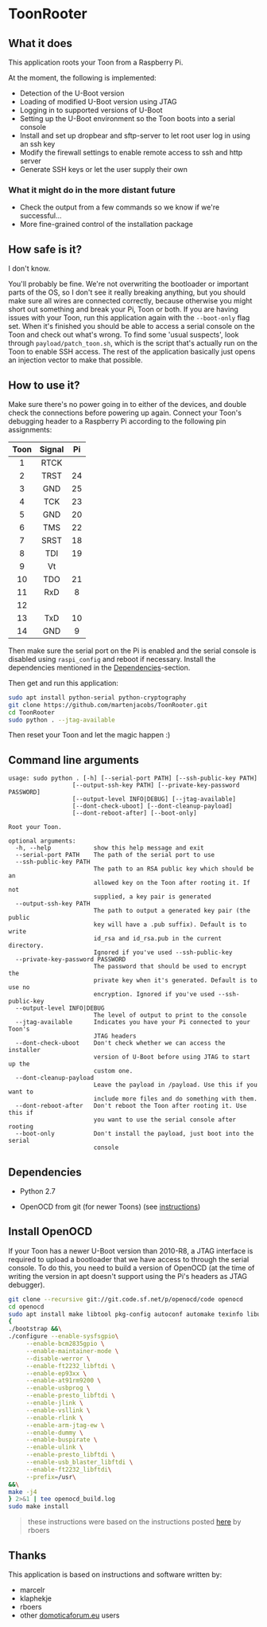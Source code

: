# ToonRooter

## What it does
This application roots your Toon from a Raspberry Pi.

At the moment, the following is implemented:
 - Detection of the U-Boot version
 - Loading of modified U-Boot version using JTAG
 - Logging in to supported versions of U-Boot
 - Setting up the U-Boot environment so the Toon boots into a serial console
 - Install and set up dropbear and sftp-server to let root user log in using an ssh key
 - Modify the firewall settings to enable remote access to ssh and http server
 - Generate SSH keys or let the user supply their own

### What it might do in the more distant future
 - Check the output from a few commands so we know if we're successful...
 - More fine-grained control of the installation package

## How safe is it?

I don't know.

You'll probably be fine. We're not overwriting the bootloader or important parts
of the OS, so I don't see it really breaking anything, but you should make sure all wires are connected
correctly, because otherwise you might short out something and break your Pi, Toon or both. If you are
having issues with your Toon, run this application again with the `--boot-only` flag set. When it's finished
you should be able to access a serial console on the Toon and check out what's wrong. To find some
'usual suspects', look through `payload/patch_toon.sh`, which is the script that's actually run on the Toon
to enable SSH access. The rest of the application basically just opens an injection vector to make that
possible.

## How to use it?

Make sure there's no power going in to either of the devices, and double check the connections
before powering up again.
Connect your Toon's debugging header to a Raspberry Pi according to the following pin assignments:

| Toon | Signal | Pi   |
|:----:|:------:|:----:|
|  1   |  RTCK  |      |
|  2   |  TRST  |  24  |
|  3   |  GND   |  25  |
|  4   |  TCK   |  23  |
|  5   |  GND   |  20  |
|  6   |  TMS   |  22  |
|  7   |  SRST  |  18  |
|  8   |  TDI   |  19  |
|  9   |  Vt    |      |
|  10  |  TDO   |  21  |
|  11  |  RxD   |  8   |
|  12  |        |      |
|  13  |  TxD   |  10  |
|  14  |  GND   |  9   |


Then make sure the serial port on the Pi is enabled and the serial console is disabled
using `raspi_config` and reboot if necessary. Install the dependencies mentioned in the
[Dependencies](#dependencies)-section.

Then get and run this application:
```bash
sudo apt install python-serial python-cryptography
git clone https://github.com/martenjacobs/ToonRooter.git
cd ToonRooter
sudo python . --jtag-available
```

Then reset your Toon and let the magic happen :)

## Command line arguments

```
usage: sudo python . [-h] [--serial-port PATH] [--ssh-public-key PATH]
                  [--output-ssh-key PATH] [--private-key-password PASSWORD]
                  [--output-level INFO|DEBUG] [--jtag-available]
                  [--dont-check-uboot] [--dont-cleanup-payload]
                  [--dont-reboot-after] [--boot-only]

Root your Toon.

optional arguments:
  -h, --help            show this help message and exit
  --serial-port PATH    The path of the serial port to use
  --ssh-public-key PATH
                        The path to an RSA public key which should be an
                        allowed key on the Toon after rooting it. If not
                        supplied, a key pair is generated
  --output-ssh-key PATH
                        The path to output a generated key pair (the public
                        key will have a .pub suffix). Default is to write
                        id_rsa and id_rsa.pub in the current directory.
                        Ignored if you've used --ssh-public-key
  --private-key-password PASSWORD
                        The password that should be used to encrypt the
                        private key when it's generated. Default is to use no
                        encryption. Ignored if you've used --ssh-public-key
  --output-level INFO|DEBUG
                        The level of output to print to the console
  --jtag-available      Indicates you have your Pi connected to your Toon's
                        JTAG headers
  --dont-check-uboot    Don't check whether we can access the installer
                        version of U-Boot before using JTAG to start up the
                        custom one.
  --dont-cleanup-payload
                        Leave the payload in /payload. Use this if you want to
                        include more files and do something with them.
  --dont-reboot-after   Don't reboot the Toon after rooting it. Use this if
                        you want to use the serial console after rooting
  --boot-only           Don't install the payload, just boot into the serial
                        console
```

## Dependencies

- Python 2.7

- OpenOCD from git (for newer Toons) (see [instructions](#install-openocd))

## Install OpenOCD
If your Toon has a newer U-Boot version than 2010-R8, a JTAG interface is required to
upload a bootloader that we have access to through the serial console. To do this,
you need to build a version of OpenOCD (at the time of writing the version in apt
doesn't support using the Pi's headers as JTAG debugger).

```bash
git clone --recursive git://git.code.sf.net/p/openocd/code openocd
cd openocd
sudo apt install make libtool pkg-config autoconf automake texinfo libusb-1.0 libusb-dev
{
./bootstrap &&\
./configure --enable-sysfsgpio\
     --enable-bcm2835gpio \
     --enable-maintainer-mode \
     --disable-werror \
     --enable-ft2232_libftdi \
     --enable-ep93xx \
     --enable-at91rm9200 \
     --enable-usbprog \
     --enable-presto_libftdi \
     --enable-jlink \
     --enable-vsllink \
     --enable-rlink \
     --enable-arm-jtag-ew \
     --enable-dummy \
     --enable-buspirate \
     --enable-ulink \
     --enable-presto_libftdi \
     --enable-usb_blaster_libftdi \
     --enable-ft2232_libftdi\
     --prefix=/usr\
&&\
make -j4
} 2>&1 | tee openocd_build.log
sudo make install
```
> these instructions were based on the instructions posted [here](https://www.domoticaforum.eu/viewtopic.php?f=87&t=11230&start=210#p83745) by rboers

## Thanks
This application is based on instructions and software written by:
- marcelr
- klaphekje
- rboers
- other [domoticaforum.eu](https://www.domoticaforum.eu/viewforum.php?f=87) users
